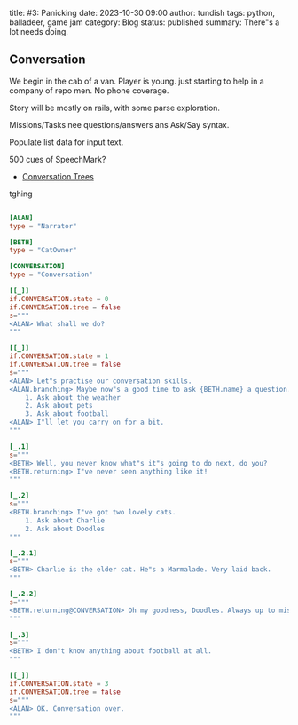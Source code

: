 title: #3: Panicking
date: 2023-10-30 09:00
author: tundish
tags: python, balladeer, game jam
category: Blog
status: published
summary: There"s a lot needs doing.

Conversation
------------

We begin in the cab of a van. Player is young. just starting to help in a company of repo men.
No phone coverage.

Story will be mostly on rails, with some parse exploration.

Missions/Tasks nee questions/answers ans Ask/Say syntax.

Populate list data for input text.

500 cues of SpeechMark?

* [Conversation Trees](https://balladeer.readthedocs.io/en/latest/conversation.html)

tghing

~~~ TOML

[ALAN]
type = "Narrator"

[BETH]
type = "CatOwner"

[CONVERSATION]
type = "Conversation"

[[_]]
if.CONVERSATION.state = 0
if.CONVERSATION.tree = false
s="""
<ALAN> What shall we do?
"""

[[_]]
if.CONVERSATION.state = 1
if.CONVERSATION.tree = false
s="""
<ALAN> Let"s practise our conversation skills.
<ALAN.branching> Maybe now"s a good time to ask {BETH.name} a question.
    1. Ask about the weather
    2. Ask about pets
    3. Ask about football
<ALAN> I"ll let you carry on for a bit.
"""

[_.1]
s="""
<BETH> Well, you never know what"s it"s going to do next, do you?
<BETH.returning> I"ve never seen anything like it!
"""

[_.2]
s="""
<BETH.branching> I"ve got two lovely cats.
    1. Ask about Charlie
    2. Ask about Doodles
"""

[_.2.1]
s="""
<BETH> Charlie is the elder cat. He"s a Marmalade. Very laid back.
"""

[_.2.2]
s="""
<BETH.returning@CONVERSATION> Oh my goodness, Doodles. Always up to mischief!
"""

[_.3]
s="""
<BETH> I don"t know anything about football at all.
"""

[[_]]
if.CONVERSATION.state = 3
if.CONVERSATION.tree = false
s="""
<ALAN> OK. Conversation over.
"""
~~~
